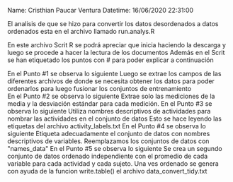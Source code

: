 Name: Cristhian Paucar Ventura
Datetime: 16/06/2020 22:31:00


El analisis de que se hizo para convertir los datos desordenados a datos ordenados esta en el archivo llamado run.analys.R


En este archivo Scrit R se podrá apreciar que inicia haciendo la descarga  y luego se procede a hacer  la lectura  de los documentos
Además en el  Scrit se han etiquetado  los  puntos con # para poder explicar a continuación


En el Punto #1 se observa lo siguiente 
Luego se extrae los campos de las diferentes archivos de donde se necesita obtener los datos para poder ordenarlos para luego fusionar los conjuntos de entrenamiento  
En el Punto #2 se observa lo siguiente 
Extrae solo las mediciones de la media y la desviación estándar para cada medición.
En el Punto #3 se observa lo siguiente 
Utiliza nombres descriptivos de actividades para nombrar las actividades en el conjunto de datos
Esto se hace leyendo las etiquetas del archivo activity_labels.txt
 En el Punto #4 se observa lo siguiente 
Etiqueta adecuadamente el conjunto de datos con nombres descriptivos de variables. Reemplazamos los conjuntos de datos  con "names_data" 
 En el Punto #5 se observa lo siguiente 
Se crea un segundo conjunto de datos ordenado independiente con el promedio de cada variable para cada actividad y cada sujeto. Una ves ordenado se genera con ayuda de la funcion write.table() el archivo  data_convert_tidy.txt